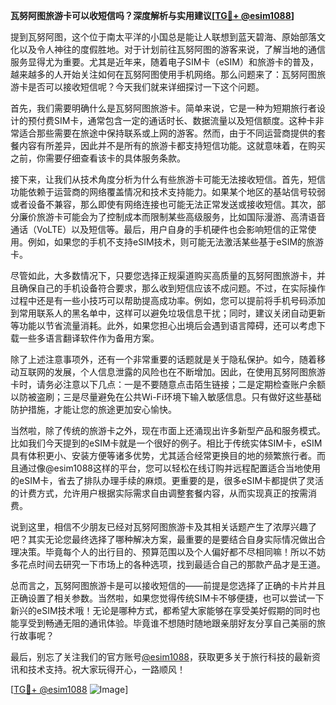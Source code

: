 **瓦努阿图旅游卡可以收短信吗？深度解析与实用建议[[TG💪+ @esim1088](https://t.me/s/esim1088)]**

提到瓦努阿图，这个位于南太平洋的小国总是能让人联想到蓝天碧海、原始部落文化以及令人神往的度假胜地。对于计划前往瓦努阿图的游客来说，了解当地的通信服务显得尤为重要。尤其是近年来，随着电子SIM卡（eSIM）和旅游卡的普及，越来越多的人开始关注如何在瓦努阿图使用手机网络。那么问题来了：瓦努阿图旅游卡是否可以接收短信呢？今天我们就来详细探讨一下这个问题。

首先，我们需要明确什么是瓦努阿图旅游卡。简单来说，它是一种为短期旅行者设计的预付费SIM卡，通常包含一定的通话时长、数据流量以及短信额度。这种卡非常适合那些需要在旅途中保持联系或上网的游客。然而，由于不同运营商提供的套餐内容有所差异，因此并不是所有的旅游卡都支持短信功能。这就意味着，在购买之前，你需要仔细查看该卡的具体服务条款。

接下来，让我们从技术角度分析为什么有些旅游卡可能无法接收短信。首先，短信功能依赖于运营商的网络覆盖情况和技术支持能力。如果某个地区的基站信号较弱或者设备不兼容，那么即使有网络连接也可能无法正常发送或接收短信。其次，部分廉价旅游卡可能会为了控制成本而限制某些高级服务，比如国际漫游、高清语音通话（VoLTE）以及短信等。最后，用户自身的手机硬件也会影响短信的正常使用。例如，如果您的手机不支持eSIM技术，则可能无法激活某些基于eSIM的旅游卡。

尽管如此，大多数情况下，只要您选择正规渠道购买高质量的瓦努阿图旅游卡，并且确保自己的手机设备符合要求，那么收到短信应该不成问题。不过，在实际操作过程中还是有一些小技巧可以帮助提高成功率。例如，您可以提前将手机号码添加到常用联系人的黑名单中，这样可以避免垃圾信息干扰；同时，建议关闭自动更新等功能以节省流量消耗。此外，如果您担心出境后会遇到语言障碍，还可以考虑下载一些多语言翻译软件作为备用方案。

除了上述注意事项外，还有一个非常重要的话题就是关于隐私保护。如今，随着移动互联网的发展，个人信息泄露的风险也在不断增加。因此，在使用瓦努阿图旅游卡时，请务必注意以下几点：一是不要随意点击陌生链接；二是定期检查账户余额以防被盗刷；三是尽量避免在公共Wi-Fi环境下输入敏感信息。只有做好这些基础防护措施，才能让您的旅途更加安心愉快。

当然啦，除了传统的旅游卡之外，现在市面上还涌现出许多新型产品和服务模式。比如我们今天提到的eSIM卡就是一个很好的例子。相比于传统实体SIM卡，eSIM具有体积更小、安装方便等诸多优势，尤其适合经常更换目的地的频繁旅行者。而且通过像@esim1088这样的平台，您可以轻松在线订购并远程配置适合当地使用的eSIM卡，省去了排队办理手续的麻烦。更重要的是，很多eSIM卡都提供了灵活的计费方式，允许用户根据实际需求自由调整套餐内容，从而实现真正的按需消费。

说到这里，相信不少朋友已经对瓦努阿图旅游卡及其相关话题产生了浓厚兴趣了吧？其实无论您最终选择了哪种解决方案，最重要的是要结合自身实际情况做出合理决策。毕竟每个人的出行目的、预算范围以及个人偏好都不尽相同嘛！所以不妨多花点时间去研究一下市场上的各种选项，找到最适合自己的那款产品才是王道。

总而言之，瓦努阿图旅游卡是可以接收短信的——前提是您选择了正确的卡片并且正确设置了相关参数。当然啦，如果您觉得传统SIM卡不够便捷，也可以尝试一下新兴的eSIM技术哦！无论是哪种方式，都希望大家能够在享受美好假期的同时也能享受到畅通无阻的通讯体验。毕竟谁不想随时随地跟亲朋好友分享自己美丽的旅行故事呢？

最后，别忘了关注我们的官方账号[@esim1088](https://t.me/s/esim1088)，获取更多关于旅行科技的最新资讯和技术支持。祝大家玩得开心，一路顺风！

[[TG💪+ @esim1088](https://t.me/s/esim1088) ![Image](https://i.postimg.cc/4NQfJmqS/Snipaste-2025-05-13-00-14-12.png)]